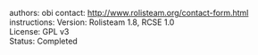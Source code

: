 authors: obi 
contact: http://www.rolisteam.org/contact-form.html
instructions:
Version: Rolisteam 1.8, RCSE 1.0  
License: GPL v3  
Status: Completed
